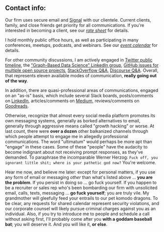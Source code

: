
## Contact info:

Our firm uses secure email and [Signal](https://signal.org/) with our clientele.
Current clients, family, and close friends get priority for all communications.
If you're interested in becoming a client, see our [*rate sheet*](https://derwen.ai/flywheel#rates) for details.

I hold monthly public office hours, as well as participating in many conferences, meetups, podcasts, and webinars. See our [*event calendar*](https://derwen.ai/events) for details.

For other community discussions, I am actively engaged in 
[Twitter public timeline](https://twitter.com/pacoid),
the ["Graph-Based Data Science" LinkedIn group](https://www.linkedin.com/groups/6725785/),
[GitHub issues for multiple open source projects](https://github.com/ceteri),
[StackOverflow Q&A](https://stackoverflow.com/story/pacoid),
[Discourse Q&A](https://answers.knowledgegraph.tech/). Overall, that represents eleven available modes of communication, **really going out of the way**.

In addition, there are quasi-professional areas of communications, engaged on an "as-is" basis, which include several Slack boards, posts/comments on [LinkedIn](https://www.linkedin.com/in/ceteri/), articles/comments on [Medium](https://medium.com/@pacoid), reviews/comments on [Goodreads](https://www.goodreads.com/author/show/6544919.Paco_Nathan).

Otherwise, recognize that almost every social media platform promotes its own messaging systems, generally as borked alternatives to email, generally through aggressive means called "growth hacking" or worse.
At last count, there were **over a dozen** other balkanized channels through which people attempt to engage me in allegedly professional communications.
The word "ultimatum" would perhaps be more apt than "engage" in these cases.
Some of these "people" have the audacity to become indignant about not receiving prompt responses, as they've demanded.
To paraphrase the incomparable Werner Herzog: `Fuck off, you ignorant little shit; where is your pathetic god now?` You're welcome.

Hear me now, and believe me later: except for personal matters, if you use any form of email or messaging *other* than what's listed above ... **you are the problem**.
If you persist in doing so ... go fuck yourself.
If you happen to be a recruiter or sales rep who's been bombarding our firm with unsolicited email, calls, texts, messaging ... **go fuck yourself**; you are truly vile.
My grandmother will gleefully feed your entrails to our pet komodo dragons.
To be clear, any requests for shared calendar represent security violations, and our corporate counsel will likely pursue criminal charges against you as an individual.
Also, if you try to introduce me to people and schedule a call without asking first, I'll probably come after you **with a goddam baseball bat**; you will deserve it. And you will like it, **or else**.
